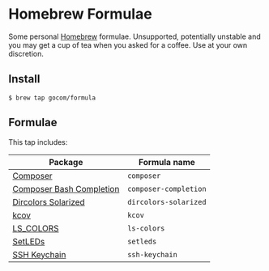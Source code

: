 Homebrew Formulae
=====

Some personal [Homebrew](https://brew.sh) formulae. Unsupported, potentially unstable and you may get a cup of tea when you asked for a coffee. Use at your own discretion.

Install
-----

```shell
$ brew tap gocom/formula
```

Formulae
-----

This tap includes:

| Package | Formula name |
| ------- | ------------ |
| [Composer](https://github.com/composer/composer) | `composer` |
| [Composer Bash Completion](https://github.com/iArren/composer-bash-completion) | `composer-completion` |
| [Dircolors Solarized](https://github.com/seebi/dircolors-solarized) | `dircolors-solarized` |
| [kcov](https://github.com/SimonKagstrom/kcov) | `kcov` |
| [LS_COLORS](https://github.com/trapd00r/LS_COLORS) | `ls-colors` |
| [SetLEDs](https://github.com/damieng/setledsmac) | `setleds` |
| [SSH Keychain](https://github.com/jirsbek/SSH-keys-in-macOS-Sierra-keychain) | `ssh-keychain` |
